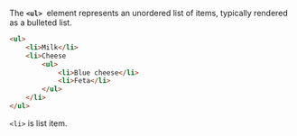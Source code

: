 The **`<ul>`**  element represents an unordered list of items, typically rendered as a bulleted list.

```html
<ul>
    <li>Milk</li>
    <li>Cheese
        <ul>
            <li>Blue cheese</li>
            <li>Feta</li>
        </ul>
    </li>
</ul>
```
`<li>` is list item. 